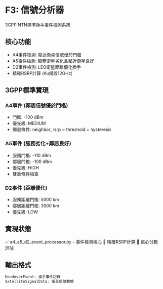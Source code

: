 # F3: 信號分析器

3GPP NTN標準換手事件檢測系統

## 核心功能
- A4事件檢測: 鄰近衛星信號優於門檻
- A5事件檢測: 服務衛星劣化且鄰近衛星良好
- D2事件檢測: LEO衛星距離優化換手
- 精確RSRP計算 (Ku頻段12GHz)

## 3GPP標準實現
### A4事件 (鄰居信號優於門檻)
- 門檻: -100 dBm
- 優先級: MEDIUM
- 觸發條件: neighbor_rsrp > threshold + hysteresis

### A5事件 (服務劣化+鄰居良好)
- 服務門檻: -110 dBm  
- 鄰居門檻: -100 dBm
- 優先級: HIGH
- 雙重條件檢查

### D2事件 (距離優化)
- 服務距離門檻: 5000 km
- 鄰居距離門檻: 3000 km
- 優先級: LOW

## 實現狀態
✅ a4_a5_d2_event_processor.py - 事件檢測核心
🔄 精確RSRP計算
🔄 信心分數評估

## 輸出格式
```python
HandoverEvent: 換手事件記錄
SatelliteSignalData: 衛星信號數據
```